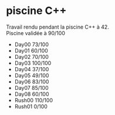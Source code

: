 # piscine C++
Travail rendu pendant la piscine C++ à 42.  
Piscine validée à 90/100  
  - Day00  73/100  
  - Day01  60/100  
  - Day02  70/100  
  - Day03 100/100  
  - Day04  37/100  
  - Day05  49/100  
  - Day06  83/100  
  - Day07  85/100  
  - Day08  60/100  
  - Rush00 110/100  
  - Rush01   0/100  
